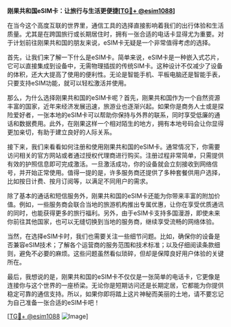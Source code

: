 **刚果共和国eSIM卡：让旅行与生活更便捷[[TG💪+ @esim1088](https://t.me/s/esim1088)]**

在当今这个高度互联的世界里，通信工具的选择直接影响着我们的出行体验和生活质量。尤其是在跨国旅行或长期居住时，拥有一张合适的电话卡显得尤为重要。对于计划前往刚果共和国的朋友来说，eSIM卡无疑是一个非常值得考虑的选择。

首先，让我们来了解一下什么是eSIM卡。简单来说，eSIM卡是一种嵌入式芯片，它可以直接集成到设备中，无需物理插拔的传统SIM卡。这种设计不仅减少了设备的体积，还大大提高了使用的便利性。无论是智能手机、平板电脑还是智能手表，只要支持eSIM功能，就可以轻松激活并使用。

那么，为什么选择刚果共和国的eSIM卡呢？首先，刚果共和国作为一个自然资源丰富的国家，近年来经济发展迅速，旅游业也逐渐兴起。如果你是商务人士或是探险爱好者，一张本地的eSIM卡可以帮助你保持与外界的联系，同时享受低廉的通话和数据费用。此外，在刚果这样一个相对陌生的地方，拥有本地号码会让你显得更加亲切，有助于建立良好的人际关系。

接下来，我们来看看如何注册和使用刚果共和国的eSIM卡。通常情况下，你需要访问相关的官方网站或者通过授权代理商进行购买。注册过程非常简单，只需提供有效的护照信息即可完成激活。一旦激活成功，你的设备就会立刻接收到网络信号，并开始正常使用。值得一提的是，许多服务商还提供了多种套餐供用户选择，比如按日计费、按月订阅等，以满足不同用户的需求。

除了基本的通话和短信服务外，刚果共和国的eSIM卡还能为你带来丰富的附加价值。例如，一些服务商会联合当地的旅游机构推出专属优惠，让你在享受优质通讯的同时，也能获得更多的旅行福利。另外，由于eSIM卡支持多国漫游，即使未来你前往其他国家，也可以无缝切换到当地的服务商，继续享受流畅的网络体验。

当然，在选择eSIM卡时，我们也需要关注一些细节问题。比如，确保你的设备是否兼容eSIM技术；了解各个运营商的服务范围和技术标准；以及仔细阅读条款细则，避免不必要的麻烦。这些问题虽然看似琐碎，但却是保障良好用户体验的关键所在。

最后，我想说的是，刚果共和国的eSIM卡不仅仅是一张简单的电话卡，它更像是连接你与这个世界的一座桥梁。无论你是短期访问还是长期定居，它都能为你提供稳定可靠的通信支持。所以，如果你即将踏上这片神秘而美丽的土地，请不要忘记为自己准备一张合适的eSIM卡吧！

[[TG💪+ @esim1088](https://t.me/s/esim1088) ![Image](https://i.postimg.cc/4NQfJmqS/Snipaste-2025-05-13-00-14-12.png)]